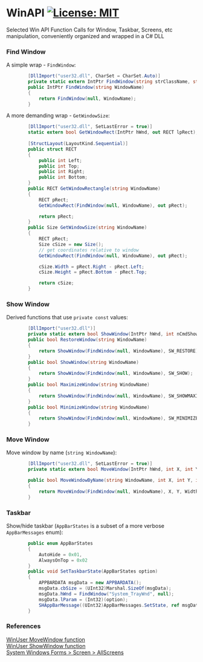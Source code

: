 # WinAPI [![License: MIT](https://img.shields.io/badge/License-MIT-blue.svg)](https://github.com/etfovac/WinAPI/blob/master/LICENSE)  
 Selected Win API Function Calls for Window, Taskbar, Screens, etc manipulation, conveniently organized and wrapped in a C# DLL  
 
### Find Window 
A simple wrap - ```FindWindow```:
```cs
        [DllImport("user32.dll", CharSet = CharSet.Auto)]
        private static extern IntPtr FindWindow(string strClassName, string strWindowName);
        public IntPtr FindWindow(string WindowName)
        {
            return FindWindow(null, WindowName);
        }
```
A more demanding wrap - ```GetWindowSize```:
```cs
        [DllImport("user32.dll", SetLastError = true)]
        static extern bool GetWindowRect(IntPtr hWnd, out RECT lpRect);
        
        [StructLayout(LayoutKind.Sequential)]
        public struct RECT
        {
            public int Left;
            public int Top;
            public int Right;
            public int Bottom;
        }
        public RECT GetWindowRectangle(string WindowName)
        {
            RECT pRect;
            GetWindowRect(FindWindow(null, WindowName), out pRect);

            return pRect;
        }
        public Size GetWindowSize(string WindowName)
        {
            RECT pRect;
            Size cSize = new Size();
            // get coordinates relative to window
            GetWindowRect(FindWindow(null, WindowName), out pRect);

            cSize.Width = pRect.Right - pRect.Left;
            cSize.Height = pRect.Bottom - pRect.Top;

            return cSize;
        }
```
### Show Window 
Derived functions that use ```private const``` values: 
```cs       
        [DllImport("user32.dll")]
        private static extern bool ShowWindow(IntPtr hWnd, int nCmdShow);
        public bool RestoreWindow(string WindowName)
        {
            return ShowWindow(FindWindow(null, WindowName), SW_RESTORE);
        }
        public bool ShowWindow(string WindowName)
        {
            return ShowWindow(FindWindow(null, WindowName), SW_SHOW);
        }
        public bool MaximizeWindow(string WindowName)
        {
            return ShowWindow(FindWindow(null, WindowName), SW_SHOWMAXIMIZED);
        }
        public bool MinimizeWindow(string WindowName)
        {
            return ShowWindow(FindWindow(null, WindowName), SW_MINIMIZE);
        }
```
### Move Window  
Move window by name (```string WindowName```):
```cs
        [DllImport("user32.dll", SetLastError = true)]
        private static extern bool MoveWindow(IntPtr hWnd, int X, int Y, int nWidth, int nHeight, bool bRepaint);

        public bool MoveWindowByName(string WindowName, int X, int Y, int Width, int Height)
        {
            return MoveWindow(FindWindow(null, WindowName), X, Y, Width, Height, true);
        }
```

### Taskbar  
Show/hide taskbar (```AppBarStates``` is a subset of a more verbose ```AppBarMessages``` enum):
```cs
        public enum AppBarStates
        {
            AutoHide = 0x01,
            AlwaysOnTop = 0x02
        }
        public void SetTaskbarState(AppBarStates option)
        {
            APPBARDATA msgData = new APPBARDATA();
            msgData.cbSize = (UInt32)Marshal.SizeOf(msgData);
            msgData.hWnd = FindWindow("System_TrayWnd", null);
            msgData.lParam = (Int32)(option);
            SHAppBarMessage((UInt32)AppBarMessages.SetState, ref msgData);
        }
```

### References  
<a href="https://docs.microsoft.com/en-gb/windows/win32/api/winuser/nf-winuser-movewindow">WinUser MoveWindow function</a>  
<a href="https://docs.microsoft.com/en-us/windows/desktop/api/winuser/nf-winuser-showwindow">WinUser ShowWindow function</a>  
<a href="https://docs.microsoft.com/en-us/dotnet/api/system.windows.forms.screen.allscreens?redirectedfrom=MSDN&view=netframework-4.7.2#System_Windows_Forms_Screen_AllScreens">System Windows Forms > Screen > AllScreens </a>   


